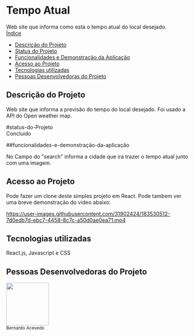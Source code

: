 # Tempo Atual
Web site que informa como esta o tempo atual do local desejado.
<br>
 [Índice](#índice)
* [Descrição do Projeto](#descrição-do-projeto)
* [Status do Projeto](#status-do-Projeto)
* [Funcionalidades e Demonstração da Aplicação](#funcionalidades-e-demonstração-da-aplicação)
* [Acesso ao Projeto](#acesso-ao-projeto)
* [Tecnologias utilizadas](#tecnologias-utilizadas)
* [Pessoas Desenvolvedoras do Projeto](#pessoas-desenvolvedoras)


## Descrição do Projeto

Web site que informa a previsão do tempo do local desejado. Foi usado a API do Open weather map.

#status-do-Projeto
<br>
Concluido

##funcionalidades-e-demonstração-da-aplicação

No Campo do "search" informa a cidade que ira trazer o tempo atual junto com uma imagem.


## Acesso ao Projeto

Pode fazer um clone deste simples projeto em React. Pode tambem ver uma breve demonstração do video abaixo:
<br>

 
https://user-images.githubusercontent.com/31902424/183530512-7d0edb7d-ebc7-4458-8c7c-a50d0ae0ea71.mp4


 
## Tecnologias utilizadas
  React.js, Javascript e CSS


## Pessoas Desenvolvedoras do Projeto

<img src="https://github.com/ber9795" width=115><br><sub>Bernardo Acevedo</sub>






